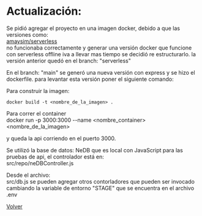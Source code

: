 # Actualización:

  Se pidió agregar el proyecto en una imagen docker, debido a que las versiones como:  
[amaysim/serverless](https://hub.docker.com/r/amaysim/serverless)  
no funcionaba correctamente y generar una versión docker que funcione con serverless offline iva a llevar mas tiempo se decidió re estructurarlo. la versión anterior quedó en el branch: "serverless"

En el branch: "main" se generó una nueva versión con express y se hizo el dockerfile. para levantar esta versión poner el siguiente comando:  

Para construir la imagen:  

    docker build -t <nombre_de_la_imagen> .
    
Para correr el container  
    docker run -p 3000:3000 --name <nombre_container> <nombre_de_la_imagen>

y queda la api corriendo en el puerto 3000.

Se utilizó la base de datos: NeDB que es local con JavaScript para las pruebas de api, el controlador está en:  
src/repo/neDBController.js

Desde el archivo:  
src/db.js
se pueden agregar otros contorladores que pueden ser invocado cambiando la variable de entorno "STAGE" que se encuentra en el archivo .env

[Volver](../README.md)